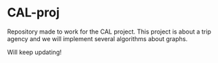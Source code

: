 # CAL-proj
Repository made to work for the CAL project.
This project is about a trip agency and we will implement several algorithms about graphs.

Will keep updating!
